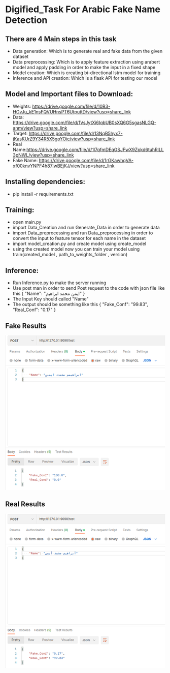 # Digified_Task For Arabic Fake Name Detection
## There are 4 Main steps in this task
*  Data generation: Which is to generate real and fake data from the given dataset
*  Data preprocessing: Which is to apply feature extraction using arabert model and apply padding in order to make the input in a fixed shape
*  Model creation: Which is creating bi-directional lstm model for training
*  Inference and API creation: Which is a flask API for testing our model
## Model and Important files to Download:
* Weights: https://drive.google.com/file/d/10B3-HGvJu_kE1nsFQVUHnsPT6UtputtD/view?usp=share_link
* Data: https://drive.google.com/file/d/1VsJytXi6IqbUB0sXQ6G5sgasNLGQ-anm/view?usp=share_link
* Target: https://drive.google.com/file/d/13NqB5hyx7-jKasKUrZ9Y34R5X5goYOic/view?usp=share_link
* Real Name:https://drive.google.com/file/d/1l7qfmDEqGSJFwX9Zpkd6tuhRlLL3pNWL/view?usp=share_link
* Fake Name: https://drive.google.com/file/d/1rGKawhqVA-xf00knvYNPF4h87lwBEjKJ/view?usp=share_link
## Installing dependencies:
* pip install -r requirements.txt
## Training:
* open main.py
* import Data_Creation and run Generate_Data in order to generate data
* import Data_preprocessing and run Data_preprocessing in order to convert the input to feature tensor for each name in the dataset
* import model_creation.py and create model using create_model
* using the created model now you can train your model using train(created_model , path_to_weights_folder , version)
## Inference:
* Run Inference.py to make the server running 
* Use post man in order to send Post request to the code with json file like this
{
    "Name": "ايمن محمد ابراهيم"
}
* The Input Key should called "Name"
* The output should be something like this
{
    "Fake_Conf": "99.83",
    "Real_Conf": "0.17"
}
## Fake Results
![ Fake Results ](https://github.com/AymanMIbrahim/Digified_Task/blob/main/Screenshot%20from%202022-12-11%2010-15-38.png)
## Real Results
![ Real Results ](https://github.com/AymanMIbrahim/Digified_Task/blob/main/Screenshot%20from%202022-12-11%2010-16-03.png)
